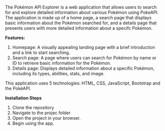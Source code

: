 The Pokémon API Explorer is a web application that allows users to search for and explore detailed information about various Pokémon using PokeAPI. 
The application is made up of a home page, a search page that displays basic information about the Pokémon searched for, and a details page that presents users with more detailed information about a specifc Pokémon.

**Features:**
1. Homepage: A visually appealing landing page with a brief introduction and a link to start searching.
2. Search page: A page where users can search for Pokémon by name or ID to retrieve basic information for the Pokémon.
3. Details page: Displays detailed information about a specific Pokémon, including its types, abilities, stats, and image.

This application uses 5 technologies: HTML, CSS, JavaScript, Bootstrap and the PokéAPI.

**Installation Steps**
1. Clone the repository
2. Navigate to the projec folder
3. Open the project in your browser.
4. Begin using the app. 
